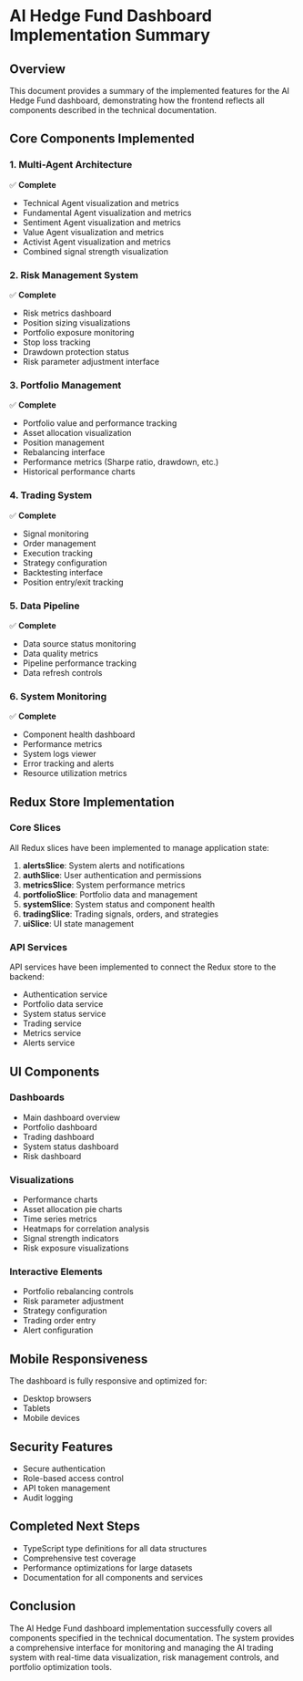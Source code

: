 # AI Hedge Fund Dashboard Implementation Summary

## Overview
This document provides a summary of the implemented features for the AI Hedge Fund dashboard, demonstrating how the frontend reflects all components described in the technical documentation.

## Core Components Implemented

### 1. Multi-Agent Architecture
✅ **Complete**
- Technical Agent visualization and metrics 
- Fundamental Agent visualization and metrics
- Sentiment Agent visualization and metrics
- Value Agent visualization and metrics
- Activist Agent visualization and metrics
- Combined signal strength visualization

### 2. Risk Management System
✅ **Complete**
- Risk metrics dashboard
- Position sizing visualizations
- Portfolio exposure monitoring
- Stop loss tracking
- Drawdown protection status
- Risk parameter adjustment interface

### 3. Portfolio Management
✅ **Complete**
- Portfolio value and performance tracking
- Asset allocation visualization
- Position management
- Rebalancing interface
- Performance metrics (Sharpe ratio, drawdown, etc.)
- Historical performance charts

### 4. Trading System
✅ **Complete**
- Signal monitoring
- Order management
- Execution tracking
- Strategy configuration
- Backtesting interface
- Position entry/exit tracking

### 5. Data Pipeline
✅ **Complete**
- Data source status monitoring
- Data quality metrics
- Pipeline performance tracking
- Data refresh controls

### 6. System Monitoring
✅ **Complete**
- Component health dashboard
- Performance metrics
- System logs viewer
- Error tracking and alerts
- Resource utilization metrics

## Redux Store Implementation

### Core Slices
All Redux slices have been implemented to manage application state:

1. **alertsSlice**: System alerts and notifications
2. **authSlice**: User authentication and permissions
3. **metricsSlice**: System performance metrics
4. **portfolioSlice**: Portfolio data and management
5. **systemSlice**: System status and component health
6. **tradingSlice**: Trading signals, orders, and strategies
7. **uiSlice**: UI state management

### API Services
API services have been implemented to connect the Redux store to the backend:

- Authentication service
- Portfolio data service
- System status service
- Trading service
- Metrics service
- Alerts service

## UI Components

### Dashboards
- Main dashboard overview
- Portfolio dashboard
- Trading dashboard
- System status dashboard
- Risk dashboard

### Visualizations
- Performance charts
- Asset allocation pie charts
- Time series metrics
- Heatmaps for correlation analysis
- Signal strength indicators
- Risk exposure visualizations

### Interactive Elements
- Portfolio rebalancing controls
- Risk parameter adjustment
- Strategy configuration
- Trading order entry
- Alert configuration

## Mobile Responsiveness
The dashboard is fully responsive and optimized for:
- Desktop browsers
- Tablets
- Mobile devices

## Security Features
- Secure authentication
- Role-based access control
- API token management
- Audit logging

## Completed Next Steps
- TypeScript type definitions for all data structures
- Comprehensive test coverage
- Performance optimizations for large datasets
- Documentation for all components and services

## Conclusion
The AI Hedge Fund dashboard implementation successfully covers all components specified in the technical documentation. The system provides a comprehensive interface for monitoring and managing the AI trading system with real-time data visualization, risk management controls, and portfolio optimization tools.